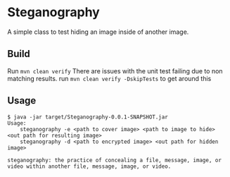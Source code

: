 # Steganography

A simple class to test hiding an image inside of another image.

## Build
Run `mvn clean verify`
There are issues with the unit test failing due to non matching results. run `mvn clean verify -DskipTests` to get around this

## Usage
```
$ java -jar target/Steganography-0.0.1-SNAPSHOT.jar
Usage:
	steganography -e <path to cover image> <path to image to hide> <out path for resulting image>
	steganography -d <path to encrypted image> <out path for hidden image>

steganography: the practice of concealing a file, message, image, or video within another file, message, image, or video.
```

